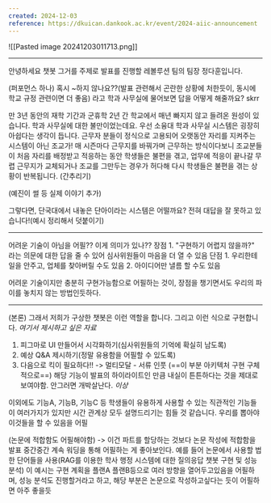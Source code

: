 ```yaml
---
created: 2024-12-03
reference: https://dkuican.dankook.ac.kr/event/2024-aiic-announcement
---
```


![[Pasted image 20241203011713.png]]

---


안녕하세요 챗봇 그거를 주제로 발표를 진행할 레볼루션 팀의 팀장 정다훈입니다.

(퍼포먼스 하나)
	혹시 ~하지 않나요??(발표 관련해서 곤란한 상황에 처한듯이, 동시에 학교 규정 관련이면 더 좋음) 라고 학과 사무실에 물어보면 답을 어떻게 해줄까요? skrr

만 3년 동안의 재학 기간과 군휴학 2년 간 학교에서 매년 빠지지 않고 들려온 원성이 있습니다. 
학과 사무실에 대한 불만이었는데요. 우선 소융대 학과 사무실 시스템은 굉장히 아쉽다는 생각이 듭니다. 근무자 분들이 정식으로 고용되어 오랫동안 자리를 지켜주는 시스템이 아닌 조교가! 매 시즌마다 근무지를 바꿔가며 근무하는 방식이다보니 조교분들이 처음 자리를 배정받고 적응하는 동안 학생들은 불편을 겪고, 업무에 적응이 끝나갈 무렵 근무지가 교체되거나 조교를 그만두는 경우가 허다해 다시 학생들은 불편을 겪는 상황이 반복됩니다. (간추리기)

(예진이 썰 등 실제 이야기 추가)

그렇다면, 단국대에서 내놓은 단아이라는 시스템은 어떨까요? 전혀 대답을 잘 못하고 있습니다!(예시 정리해서 덧붙이기)

---
어려운 기술이 아님을 어필?? 이게 의미가 있나??
	장점
		1. "구현하기 어렵지 않을까?" 라는 의문에 대한 답을 줄 수 있어 심사위원들이 마음을 더 열 수 있음
	단점
		1. 우리한테 일을 안주고, 업체를 찾아버릴 수도 있음
		2. 아이디어만 낼름 할 수도 있음

어려운 기술이지만 충분히 구현가능함으로 어필하는 것이, 장점을 챙기면서도 우리의 파이를 놓치지 않는 방법인듯하다.

---
(본론) 그래서 저희가 구상한 챗봇은 이런 역할을 합니다. 그리고 이런 식으로 구현합니다.
*여기서 제시하고 싶은 자료*
1. 피그마로 UI 만들어서 시각화하기(심사위원들의 기억에 확실히 남도록)
2. 예상 Q&A 제시하기(정말 유용함을 어필할 수 있도록)
3. 다음으로 킥이 필요하다!! -> 멀티모달 - 서류 인풋 (==이 부분 아키텍처 구현 구체적으로==)
	해당 기능이 발표의 하이라이트인 만큼 내실이 튼튼하다는 것을 제대로 보여야함. 안그러면 개박살난다.
*이상*

이외에도 기능A, 기능B, 기능C 등 학생들이 유용하게 사용할 수 있는 직관적인 기능들이 여러가지가 있지만 시간 관계상 모두 설명드리기는 힘들 것 같습니다.
	우리를 뽑아야 이것들을 할 수 있음을 어필

(논문에 적합함도 어필해야함) -> 이건 파트를 할당하는 것보다 논문 작성에 적합함을 발표 중간중간 계속 워딩을 통해 어필하는 게 좋아보인다.
	예를 들어 논문에서 사용할 법한 단어들을 사용(RAG를 이용한 학사 행정 시스템에 대한 질의응답 챗봇 구현 및 성능분석)
		이 예시는 구현 계획을 플랜A 플랜B등으로 여러 방향을 열어두고있음을 어필하며, 성능 분석도 진행할거라고 하고, 해당 부분은 논문으로 작성하고싶다는 듯이 어필하면 아주 좋을듯

